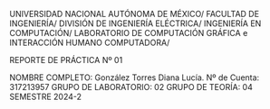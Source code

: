 UNIVERSIDAD NACIONAL AUTÓNOMA DE MÉXICO/
FACULTAD DE INGENIERÍA/
DIVISIÓN DE INGENIERÍA ELÉCTRICA/
INGENIERÍA EN COMPUTACIÓN/
LABORATORIO DE COMPUTACIÓN GRÁFICA e INTERACCIÓN HUMANO COMPUTADORA/

REPORTE DE PRÁCTICA Nº 01

NOMBRE COMPLETO: González Torres Diana Lucía.
Nº de Cuenta: 317213957
GRUPO DE LABORATORIO: 02
GRUPO DE TEORÍA: 04
SEMESTRE 2024-2
